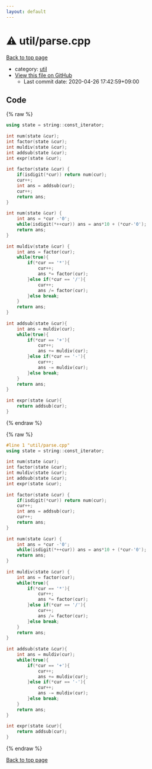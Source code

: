 ```yaml
---
layout: default
---
```


<!-- mathjax config similar to math.stackexchange -->
<script type="text/javascript" async
  src="https://cdnjs.cloudflare.com/ajax/libs/mathjax/2.7.5/MathJax.js?config=TeX-MML-AM_CHTML">
</script>
<script type="text/x-mathjax-config">
  MathJax.Hub.Config({
    TeX: { equationNumbers: { autoNumber: "AMS" }},
    tex2jax: {
      inlineMath: [ ['$','$'] ],
      processEscapes: true
    },
    "HTML-CSS": { matchFontHeight: false },
    displayAlign: "left",
    displayIndent: "2em"
  });
</script>

<script type="text/javascript" src="https://cdnjs.cloudflare.com/ajax/libs/jquery/3.4.1/jquery.min.js"></script>
<script src="https://cdn.jsdelivr.net/npm/jquery-balloon-js@1.1.2/jquery.balloon.min.js" integrity="sha256-ZEYs9VrgAeNuPvs15E39OsyOJaIkXEEt10fzxJ20+2I=" crossorigin="anonymous"></script>
<script type="text/javascript" src="../../assets/js/copy-button.js"></script>
<link rel="stylesheet" href="../../assets/css/copy-button.css" />


# :warning: util/parse.cpp

<a href="../../index.html">Back to top page</a>

* category: <a href="../../index.html#05c7e24700502a079cdd88012b5a76d3">util</a>
* <a href="{{ site.github.repository_url }}/blob/master/util/parse.cpp">View this file on GitHub</a>
    - Last commit date: 2020-04-26 17:42:59+09:00




## Code

<a id="unbundled"></a>
{% raw %}
```cpp
using state = string::const_iterator;
 
int num(state &cur);
int factor(state &cur);
int muldiv(state &cur);
int addsub(state &cur);
int expr(state &cur);
 
int factor(state &cur) {
    if(isdigit(*cur)) return num(cur);
    cur++;
    int ans = addsub(cur);
    cur++;
    return ans;
}
 
int num(state &cur) {
    int ans = *cur -'0';
    while(isdigit(*++cur)) ans = ans*10 + (*cur-'0');
    return ans;
}
 
int muldiv(state &cur) {
    int ans = factor(cur);
    while(true){
        if(*cur == '*'){
            cur++;
            ans *= factor(cur);
        }else if(*cur == '/'){
            cur++;
            ans /= factor(cur);
        }else break;
    }
    return ans;
}
 
int addsub(state &cur){
    int ans = muldiv(cur);
    while(true){
        if(*cur == '+'){
            cur++;
            ans += muldiv(cur);
        }else if(*cur == '-'){
            cur++;
            ans -= muldiv(cur);
        }else break;
    }
    return ans;
}
 
int expr(state &cur){
    return addsub(cur);
}
```
{% endraw %}

<a id="bundled"></a>
{% raw %}
```cpp
#line 1 "util/parse.cpp"
using state = string::const_iterator;
 
int num(state &cur);
int factor(state &cur);
int muldiv(state &cur);
int addsub(state &cur);
int expr(state &cur);
 
int factor(state &cur) {
    if(isdigit(*cur)) return num(cur);
    cur++;
    int ans = addsub(cur);
    cur++;
    return ans;
}
 
int num(state &cur) {
    int ans = *cur -'0';
    while(isdigit(*++cur)) ans = ans*10 + (*cur-'0');
    return ans;
}
 
int muldiv(state &cur) {
    int ans = factor(cur);
    while(true){
        if(*cur == '*'){
            cur++;
            ans *= factor(cur);
        }else if(*cur == '/'){
            cur++;
            ans /= factor(cur);
        }else break;
    }
    return ans;
}
 
int addsub(state &cur){
    int ans = muldiv(cur);
    while(true){
        if(*cur == '+'){
            cur++;
            ans += muldiv(cur);
        }else if(*cur == '-'){
            cur++;
            ans -= muldiv(cur);
        }else break;
    }
    return ans;
}
 
int expr(state &cur){
    return addsub(cur);
}

```
{% endraw %}

<a href="../../index.html">Back to top page</a>

